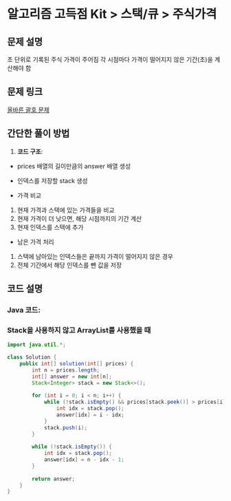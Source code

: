 # 알고리즘 고득점 Kit > 스택/큐 > 주식가격

## 문제 설명
초 단위로 기록된 주식 가격이 주어짐
각 시점마다 가격이 떨어지지 않은 기간(초)을 계산해야 함

## 문제 링크
[올바른 괄호 문제](https://school.programmers.co.kr/learn/courses/30/lessons/42584)

## 간단한 풀이 방법
1. **코드 구조**:
- prices 배열의 길이만큼의 answer 배열 생성

- 인덱스를 저장할 stack 생성

- 가격 비교
1. 현재 가격과 스택에 있는 가격들을 비교
2. 현재 가격이 더 낮으면, 해당 시점까지의 기간 계산
3. 현재 인덱스를 스택에 추가

- 남은 가격 처리
1. 스택에 남아있는 인덱스들은 끝까지 가격이 떨어지지 않은 경우
2. 전체 기간에서 해당 인덱스를 뺀 값을 저장

## 코드 설명

### Java 코드:

### Stack을 사용하지 않고 ArrayList를 사용했을 때

```java
import java.util.*;

class Solution {
    public int[] solution(int[] prices) {
        int n = prices.length;
        int[] answer = new int[n];
        Stack<Integer> stack = new Stack<>();
        
        for (int i = 0; i < n; i++) {
            while (!stack.isEmpty() && prices[stack.peek()] > prices[i]) {
                int idx = stack.pop();
                answer[idx] = i - idx;
            }
            stack.push(i);
        }
        
        while (!stack.isEmpty()) {
            int idx = stack.pop();
            answer[idx] = n - idx - 1;
        }
        
        return answer;
    }
}

```
